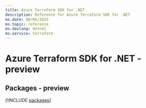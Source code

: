 ```yaml
---
title: Azure Terraform SDK for .NET
description: Reference for Azure Terraform SDK for .NET
ms.date: 08/06/2025
ms.topic: reference
ms.devlang: dotnet
ms.service: terraform
---
```

# Azure Terraform SDK for .NET - preview
## Packages - preview
[!INCLUDE [packages](terraform-index.md)]